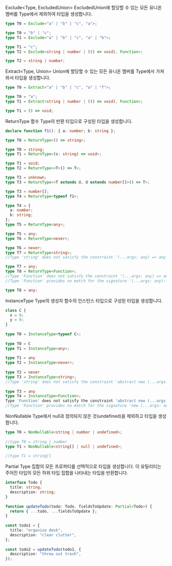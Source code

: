 Exclude<Type, ExcludedUnion>
ExcludedUnion에 할당할 수 있는 모든 유니온 멤버를 Type에서 제외하여 타입을 생성합니다.

```typescript
type T0 = Exclude<"a" | "b" | "c", "a">;

type T0 = "b" | "c";
type T1 = Exclude<"a" | "b" | "c", "a" | "b">;

type T1 = "c";
type T2 = Exclude<string | number | (() => void), Function>;

type T2 = string | number;
```

Extract<Type, Union>
Union에 할당할 수 있는 모든 유니온 멤버를 Type에서 가져와서 타입을 생성합니다.

```typescript
type T0 = Extract<"a" | "b" | "c", "a" | "f">;

type T0 = "a";
type T1 = Extract<string | number | (() => void), Function>;

type T1 = () => void;
```

ReturnType<Type>
함수 Type의 반환 타입으로 구성된 타입을 생성합니다.

```typescript
declare function f1(): { a: number; b: string };

type T0 = ReturnType<() => string>;

type T0 = string;
type T1 = ReturnType<(s: string) => void>;

type T1 = void;
type T2 = ReturnType<<T>() => T>;

type T2 = unknown;
type T3 = ReturnType<<T extends U, U extends number[]>() => T>;

type T3 = number[];
type T4 = ReturnType<typeof f1>;

type T4 = {
  a: number;
  b: string;
};
type T5 = ReturnType<any>;

type T5 = any;
type T6 = ReturnType<never>;

type T6 = never;
type T7 = ReturnType<string>;
//Type 'string' does not satisfy the constraint '(...args: any) => any'.

type T7 = any;
type T8 = ReturnType<Function>;
//Type 'Function' does not satisfy the constraint '(...args: any) => any'.
//Type 'Function' provides no match for the signature '(...args: any): any'.

type T8 = any;
```

InstanceType<Type>
Type의 생성자 함수의 인스턴스 타입으로 구성된 타입을 생성합니다.

```typescript
class C {
  x = 0;
  y = 0;
}
 
type T0 = InstanceType<typeof C>;
     
type T0 = C
type T1 = InstanceType<any>;
     
type T1 = any
type T2 = InstanceType<never>;
     
type T2 = never
type T3 = InstanceType<string>;
//Type 'string' does not satisfy the constraint 'abstract new (...args: any) => any'.
     
type T3 = any
type T4 = InstanceType<Function>;
Type 'Function' does not satisfy the constraint 'abstract new (...args: any) => any'.
//Type 'Function' provides no match for the signature 'new (...args: any): any'.
```

NonNullable<Type>
Type에서 null과 정의되지 않은 것(undefined)을 제외하고 타입을 생성합니다.
```typescript
type T0 = NonNullable<string | number | undefined>;
     
//type T0 = string | number
type T1 = NonNullable<string[] | null | undefined>;
     
//type T1 = string[]
```

Partial<Type>
Type 집합의 모든 프로퍼티를 선택적으로 타입을 생성합니다. 이 유틸리티는 주어진 타입의 모든 하위 타입 집합을 나타내는 타입을 반환합니다.
```typescript
interface Todo {
  title: string;
  description: string;
}
 
function updateTodo(todo: Todo, fieldsToUpdate: Partial<Todo>) {
  return { ...todo, ...fieldsToUpdate };
}
 
const todo1 = {
  title: "organize desk",
  description: "clear clutter",
};
 
const todo2 = updateTodo(todo1, {
  description: "throw out trash",
});
```
